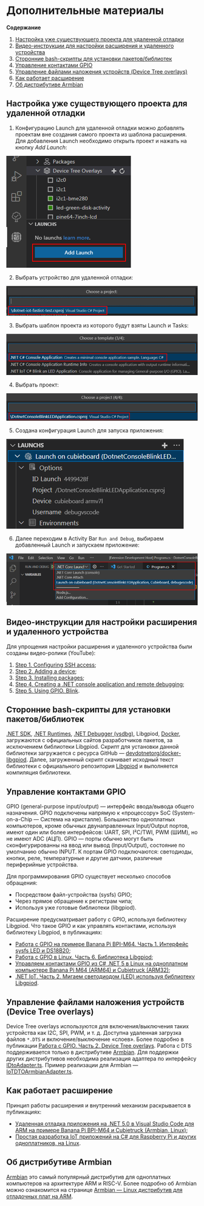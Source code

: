 # Дополнительные материалы

**Содержание**

1. [Настройка уже существующего проекта для удаленной отладки](#настройка-уже-существующего-проекта-для-удаленной-отладки)
2. [Видео-инструкции для настройки расширения и удаленного устройства](#видео-инструкции-для-настройки-расширения-и-удаленного-устройства)
3. [Сторонние bash-скрипты для установки пакетов/библиотек](#сторонние-bash-скрипты-для-установки-пакетовбиблиотек)
4. [Управление контактами GPIO](#управление-контактами-gpio)
5. [Управление файлами наложения устройств (Device Tree overlays)](#управление-файлами-наложения-устройств-device-tree-overlays)
6. [Как работает расширение](#как-работает-расширение)
7. [Об дистрибутиве Armbian](#об-дистрибутиве-armbian)
 
## Настройка уже существующего проекта для удаленной отладки

1. Конфигурацию Launch для удаленной отладки можно добавлять проектам вне создания самого проекта из шаблона расширения. Для добавления Launch необходимо открыть проект и нажать на кнопку *Add Launch*:

![.NET FastIoT Create launch](vscode-dotnet-fastiot-create-launch-1.png)

2. Выбрать устройство для удаленной отладки:

![.NET FastIoT Create launch](vscode-dotnet-fastiot-create-launch-2.png)

3. Выбрать шаблон проекта из которого будут взяты Launch и Tasks:

![.NET FastIoT Create launch](vscode-dotnet-fastiot-create-launch-3.png)

4. Выбрать проект:

![.NET FastIoT Create launch](vscode-dotnet-fastiot-create-launch-4.png)

5. Создана конфигурация Launch для запуска приложения:

![.NET FastIoT Create launch](vscode-dotnet-fastiot-create-launch-5.png)

6. Далее переходим в Activity Bar `Run and Debug`, выбираем добавленный Launch и запускаем приложение:

![.NET FastIoT Create launch](vscode-dotnet-fastiot-create-launch-6.png)

## Видео-инструкции для настройки расширения и удаленного устройства

Для упрощения настройки расширения и удаленного устройства были созданы видео-ролики (YouTube):

1. [Step 1. Configuring SSH access](https://www.youtube.com/watch?v=-xgAP1qsVsw "Step 1. Configuring SSH access");
2. [Step 2. Adding a device](https://www.youtube.com/watch?v=pusO7PV4NL4 "Step 2. Adding a device");
3. [Step 3. Installing packages](https://www.youtube.com/watch?v=Y8U2V0THQh4 "Step 3. Installing packages");
4. [Step 4. Creating a .NET console application and remote debugging](https://www.youtube.com/watch?v=oghH3oHIZgE "Step 4. Creating a .NET console application and remote debugging");
5. [Step 5. Using GPIO. Blink](https://www.youtube.com/watch?v=NQTgP4jwZPg "Step 5. Using GPIO. Blink").

## Сторонние bash-скрипты для установки пакетов/библиотек

[.NET SDK](https://dot.net/v1/dotnet-install.sh ".NET SDK"), [.NET Runtimes](https://dot.net/v1/dotnet-install.sh ".NET Runtimes"), [.NET Debugger (vsdbg)](https://aka.ms/getvsdbgsh ".NET Debugger (vsdbg)"), Libgpiod, [Docker](https://get.docker.com/ "Docker"), загружаются с официальных сайтов разработчиков пакетов, за исключением библиотеки Libgpiod. Скрипт для установки данной библиотеки загружается с ресурса GitHub — [devdotnetorg/docker-libgpiod](https://raw.githubusercontent.com/devdotnetorg/docker-libgpiod/master/setup-libgpiod.sh "devdotnetorg/docker-libgpiod"). Далее, загруженный скрипт скачивает исходный текст библиотеки с официального репозитория [Libgpiod](https://git.kernel.org/pub/scm/libs/libgpiod/libgpiod.git/ "Libgpiod") и выполняется компиляция библиотеки.
       
## Управление контактами GPIO

GPIO (general-purpose input/output) — интерфейс ввода/вывода общего назначения. GPIO подключены напрямую к «процессору» SoC (System-on-a-Chip — Система на кристалле). Большинство одноплатных компьютеров, кроме обычных двунаправленных Input/Output портов, имеют один или более интерфейсов: UART, SPI, I²C/TWI, PWM (ШИМ), но не имеют ADC (АЦП). GPIO — порты обычно могут быть сконфигурированны на ввод или вывод (Input/Output), состояние по умолчанию обычно INPUT. К портам GPIO подключаются: светодиоды, кнопки, реле, температурные и другие датчики, различные периферийные устройства.

Для программирования GPIO существует несколько способов обращения:

- Посредством файл-устройства (sysfs) GPIO;
- Через прямое обращение к регистрам чипа;
- Используя уже готовые библиотеки (libgpiod).

Расширение предусматривает работу с GPIO, используя библиотеку Libgpiod. Что такое GPIO и как управлять контактами, используя библиотеку Libgpiod, в публикациях:

- [Работа с GPIO на примере Banana Pi BPI-M64. Часть 1. Интерфейс sysfs LED и DS18B20](https://devdotnet.org/post/rabota-s-gpio-na-primere-banana-pi-bpi-m64-chast-1-interfejs-sysfs-led-i-ds18b20/);
- [Работа с GPIO в Linux. Часть 6. Библиотека Libgpiod](https://devdotnet.org/post/rabota-s-gpio-v-linux-chast-6-biblioteka-libgpiod/);
- [Управляем контактами GPIO из C# .NET 5 в Linux на одноплатном компьютере Banana Pi M64 (ARM64) и Cubietruck (ARM32)](https://devdotnet.org/post/upravlyaem-gpio-iz-csharp-net-5-v-linux-na-banana-pi-m64-arm64-i-cubietruck-arm32/);
- [.NET IoT. Часть 2. Мигаем светодиодом (LED) используя библиотеку Libgpiod](https://devdotnet.org/post/dotnet-iot-chast-2-blink-led-using-library-libgpiod/).

## Управление файлами наложения устройств (Device Tree overlays)

Device Tree overlays используются для включения/выключения таких устройства как I2C, SPI, PWM, и т. д. Доступна удаленная загрузка файлов `*.DTS` и включение/выключение «слоев». Более подробно в публикации [Работа с GPIO. Часть 2. Device Tree overlays](https://devdotnet.org/post/rabota-s-gpio-na-primere-banana-pi-bpi-m64-chast-2-device-tree-overlays/ "Работа с GPIO. Часть 2. Device Tree overlays"). Работа с DTS поддерживается только в дистрибутиве [Armbian](https://devdotnet.org/post/armbian-linux-distributiv-dlya-otladochnyh-plat-na-arm/ "Armbian"). Для поддержки других дистрибутивов необходима реализация адаптера по интерфейсу [IDtoAdapter.ts](https://github.com/devdotnetorg/vscode-extension-dotnet-fastiot/blob/master/src/DTO/IDtoAdapter.ts "IDtoAdapter.ts"). Пример реализации для Armbian — [IoTDTOArmbianAdapter.ts](https://github.com/devdotnetorg/vscode-extension-dotnet-fastiot/blob/master/src/DTO/IoTDTOArmbianAdapter.ts "IoTDTOArmbianAdapter.ts").

## Как работает расширение

Принцип работы расширения и внутренний механизм раскрывается в публикациях:

- [Удаленная отладка приложения на .NET 5.0 в Visual Studio Code для ARM на примере Banana Pi BPI-M64 и Cubietruck (Armbian, Linux)](https://devdotnet.org/post/udalennaya-otladka-net50-visual-studio-code-dlya-arm-banana-pi-bpi-m64-i-cubietruck-armbian-linux/);
- [Простая разработка IoT приложений на C# для Raspberry Pi и других одноплатников, на Linux](https://devdotnet.org/post/simple-razrabotka-iot-app-na-csharp-dlya-raspberry-pi-i-drugih-sbc-na-linux/).

## Об дистрибутиве Armbian
   
[Armbian](https://www.armbian.com/ "Armbian – Linux for ARM development boards") это самый популярный дистрибутив для одноплатных компьютеров на архитектуре ARM и RISC-V. Более подробно об Armbian можно ознакомится на странице [Armbian — Linux дистрибутив для отладочных плат на ARM](https://devdotnet.org/post/armbian-linux-distributiv-dlya-otladochnyh-plat-na-arm/ "Armbian — Linux дистрибутив для отладочных плат на ARM").
